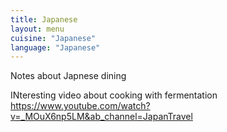 ```yaml
---
title: Japanese
layout: menu
cuisine: "Japanese"
language: "Japanese"
---
```

Notes about Japnese dining

INteresting video about cooking with fermentation
https://www.youtube.com/watch?v=_MOuX6np5LM&ab_channel=JapanTravel

